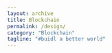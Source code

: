```yaml
---
layout: archive
title: Blockchain
permalink: /design/
category: "Blockchain"
tagline: "#buidl a better world"
---
```

